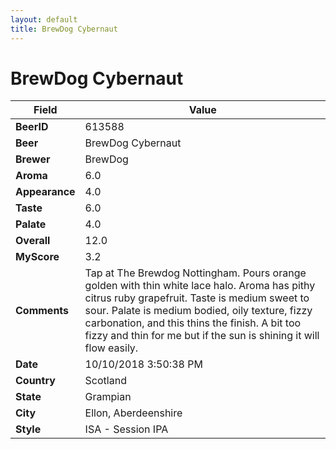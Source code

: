 ```yaml
---
layout: default
title: BrewDog Cybernaut 
---
```


# BrewDog Cybernaut 

| Field         | Value     |
|---------------|-----------|
| **BeerID** | 613588 |
| **Beer** | BrewDog Cybernaut  |
| **Brewer** | BrewDog |
| **Aroma** | 6.0 |
| **Appearance** | 4.0 |
| **Taste** | 6.0 |
| **Palate** | 4.0 |
| **Overall** | 12.0 |
| **MyScore** | 3.2 |
| **Comments** | Tap at The Brewdog Nottingham. Pours orange golden with thin white lace halo. Aroma has pithy citrus ruby grapefruit. Taste is medium sweet to sour. Palate is medium bodied, oily texture, fizzy carbonation, and this thins the finish. A bit too fizzy and thin for me but if the sun is shining it will flow easily. |
| **Date** | 10/10/2018 3:50:38 PM |
| **Country** | Scotland |
| **State** | Grampian |
| **City** | Ellon, Aberdeenshire |
| **Style** | ISA - Session IPA |

